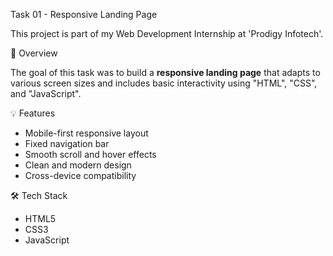 Task 01 - Responsive Landing Page

This project is part of my Web Development Internship at 'Prodigy Infotech'.

🔖 Overview

The goal of this task was to build a **responsive landing page** that adapts to various screen sizes and includes basic interactivity using "HTML", "CSS", and "JavaScript".

 💡 Features

- Mobile-first responsive layout
- Fixed navigation bar
- Smooth scroll and hover effects
- Clean and modern design
- Cross-device compatibility

🛠️ Tech Stack

- HTML5  
- CSS3  
- JavaScript  
